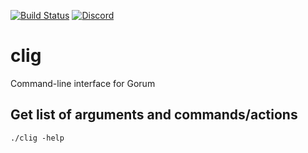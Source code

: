 [![Build Status](https://travis-ci.com/ltheinrich/gorum-clig.svg?branch=master)](https://travis-ci.com/ltheinrich/gorum-clig)
[![Discord](https://img.shields.io/discord/488792767657410560.svg)](https://discord.gg/jjRruxx)

# clig
Command-line interface for Gorum

## Get list of arguments and commands/actions

```
./clig -help
```
